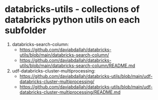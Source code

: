 # databricks-utils - collections of databricks python utils on each subfolder

1. databricks-search-column:
    * https://github.com/daviabdallah/databricks-utils/blob/main/databricks-search-column/
    * https://github.com/daviabdallah/databricks-utils/blob/main/databricks-search-column/README.md
2. udf-databricks-cluster-multiprocessing:
    * https://github.com/daviabdallah/databricks-utils/blob/main/udf-databricks-cluster-multiprocessing/
    * https://github.com/daviabdallah/databricks-utils/blob/main/udf-databricks-cluster-multiprocessing/README.md
